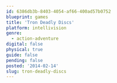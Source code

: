```yaml
---
id: 6386db3b-8403-4054-af66-400ad57b0752
blueprint: games
title: 'Tron Deadly Discs'
platform: intellivision
genre:
  - action-adventure
digital: false
physical: true
guide: false
pending: false
posted: '2014-02-14'
slug: tron-deadly-discs
---
```

